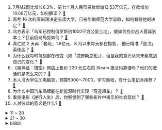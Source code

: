 1. 7月M2同比增长6.3%，前七个月人民币贷款增加13.53万亿元、存款增加10.66万亿元，如何解读？ [:link:](https://www.zhihu.com/question/664186766)
2. 高考 16 次的唐尚珺决定去读大学，已被华南师范大学录取，如何看待他的决定？ [:link:](https://www.zhihu.com/question/664172885)
3. 乌方表示「乌军已控制俄罗斯约1000平方公里土地」，俄如何应对战火蔓延到本土？目前俄乌局势如何？ [:link:](https://www.zhihu.com/question/664154822)
4. 黄仁勋 2 天再「套现」1.8亿元，8 月以来每天都在抛售， 他已精准「逃顶」英伟达？ [:link:](https://www.zhihu.com/question/664172374)
5. 为什么我每时每刻都在改变（如「忒修斯之船」），但是我的意识从来未察觉到自己的变化？ [:link:](https://www.zhihu.com/question/664072420)
6. 《黑神话：悟空》网店上售价 220 元左右的 Steam 激活码靠谱吗？他们的激活码是怎么来的？ [:link:](https://www.zhihu.com/question/664078728)
7. 本人准大学生加电脑盲，预算5000～7000，学习游戏，有什么笔记本推荐？ [:link:](https://www.zhihu.com/question/663109068)
8. 为什么中国汽车品牌能在新能源时代实现「弯道超车」？ [:link:](https://www.zhihu.com/question/664097070)
9. 看完电影《逆行人生》后，你察觉到了哪些影片中揭示的社会现状？ [:link:](https://www.zhihu.com/question/663864055)
10. 人对彼此的意义是什么? [:link:](https://www.zhihu.com/question/265716953)
<details>
<summary>11 ~ 20</summary>

11. 河北一男童跟团骑行遭汽车碾压身亡，知情人称事发路段未通车，也无相关标识，涉事工程方需要承担法律责任吗？ [:link:](https://www.zhihu.com/question/664204709)
12. 家具中有哪些设计细节是为老年人量身定制的？ [:link:](https://www.zhihu.com/question/663612625)
13. 男朋友真的有必要因为自己去给自己的好姐妹当伴娘而分手吗？ [:link:](https://www.zhihu.com/question/663665253)
14. 父亲带儿子在机动车道组团骑行，儿子意外摔倒遭对向车辆碾压身亡，悲剧背后哪些问题值得反思？ [:link:](https://www.zhihu.com/question/664119260)
15. 2024 年巴黎奥运会马拉松夏雨雨和白丽这些专业选手为什么跑不赢业余选手黄雪梅? [:link:](https://www.zhihu.com/question/664086324)
16. 如何看待骑行遭碾压男孩已身亡，当事司机亲友发声「根本来不及闪躲」？事故双方责任该如何界定？ [:link:](https://www.zhihu.com/question/664201157)
17. 澳大利亚为什么那么多金牌？ [:link:](https://www.zhihu.com/question/663638601)
18. 女子花 60 万做「断骨增高」手术，术后患慢性骨髓炎无法正常行走，这个手术靠谱吗？有哪些风险？ [:link:](https://www.zhihu.com/question/664178818)
19. 人到中年，你突然领悟了什么？ [:link:](https://www.zhihu.com/question/657301073)
20. 推荐一本最近读的好书? [:link:](https://www.zhihu.com/question/663909319)
</details>
<details>
<summary>21 ~ 30</summary>

21. 女法官依法办案惨遭杀害，该事件在社会上引起了哪些讨论和反思？ [:link:](https://www.zhihu.com/question/664097490)
22. 以色列最新情报称，伊朗或在 15 日谈判前袭击以色列，此事将如何影响中东局势？接下来停火谈判如何走向？ [:link:](https://www.zhihu.com/question/664070306)
23. 作为家长，几岁领孩子出去旅游比较合适，五岁领孩子坐高铁会不会闹人？ [:link:](https://www.zhihu.com/question/663593826)
24. 作为打工人，你在周末会回复工作消息吗？为什么？ [:link:](https://www.zhihu.com/question/650760406)
25. 如果一个演员非常适配某条戏路且表演极有魅力，舒适圈外的突破却表现平平，观众是更想看到哪样的他？ [:link:](https://www.zhihu.com/question/663915830)
26. 塞尔维亚因锂矿争议发生大规模抗议，此次抗议活动是出于怎样的动机？锂矿开采对塞尔维亚有何影响？ [:link:](https://www.zhihu.com/question/663998709)
27. 婚姻到底图的是什么？ [:link:](https://www.zhihu.com/question/664152107)
28. 潘展乐解散唯一粉丝群，如何看待此举？运动员如何避免粉丝饭圈化？会有更多运动员效仿吗？ [:link:](https://www.zhihu.com/question/664153119)
29. 暑假想去贵州游玩一周，该怎样制定旅行攻略？ [:link:](https://www.zhihu.com/question/542471096)
30. 电影《解密》中有哪些不易察觉的细节？ [:link:](https://www.zhihu.com/question/663332908)
</details><details>
<summary>bilibili</summary>

</details>